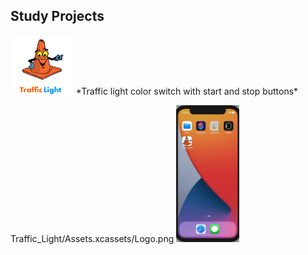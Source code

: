 ## Study Projects
<img src="Traffic_Light/Assets.xcassets/Logo.png" width=20% height=20%>
*Traffic light color switch with start and stop buttons*

Traffic_Light/Assets.xcassets/Logo.png
<img src="Traffic_Light/Assets.xcassets/TrafficLight.gif" width=20% height=20%>
